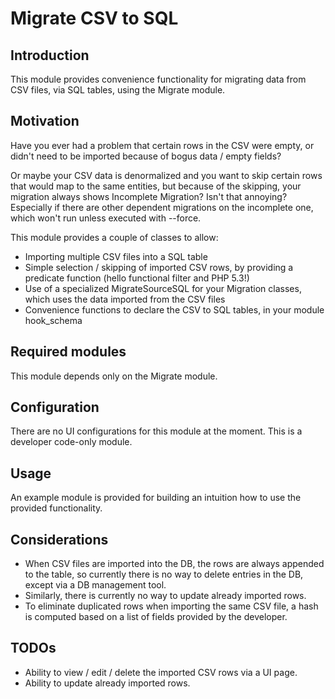 # Migrate CSV to SQL

Introduction
------------
This module provides convenience functionality for migrating data from 
CSV files, via SQL tables, using the Migrate module.


Motivation
----------
Have you ever had a problem that certain rows in the CSV were empty, or didn't
 need to be imported because of bogus data / empty fields?
  
Or maybe your CSV data is denormalized and you want to skip certain rows that would
 map to the same entities, but because of the skipping, your migration always shows
 Incomplete Migration? Isn't that annoying? Especially if there are other dependent migrations
 on the incomplete one, which won't run unless executed with --force.
 
This module provides a couple of classes to allow:

* Importing multiple CSV files into a SQL table
* Simple selection / skipping of imported CSV rows, by providing a predicate function 
(hello functional filter and PHP 5.3!)
* Use of a specialized MigrateSourceSQL for your Migration classes, which uses the data 
imported from the CSV files
* Convenience functions to declare the CSV to SQL tables, in your module hook_schema


Required modules
----------------
This module depends only on the Migrate module. 


Configuration
-------------
There are no UI configurations for this module at the moment.
This is a developer code-only module.

Usage
-----
An example module is provided for building an intuition how to use the provided functionality.

Considerations
--------------
* When CSV files are imported into the DB, the rows are always appended to the table,
 so currently there is no way to delete entries in the DB, except via a DB management tool.
* Similarly, there is currently no way to update already imported rows.
* To eliminate duplicated rows when importing the same CSV file, a hash is computed based on
 a list of fields provided by the developer.

TODOs
-----
* Ability to view / edit / delete the imported CSV rows via a UI page.
* Ability to update already imported rows.
